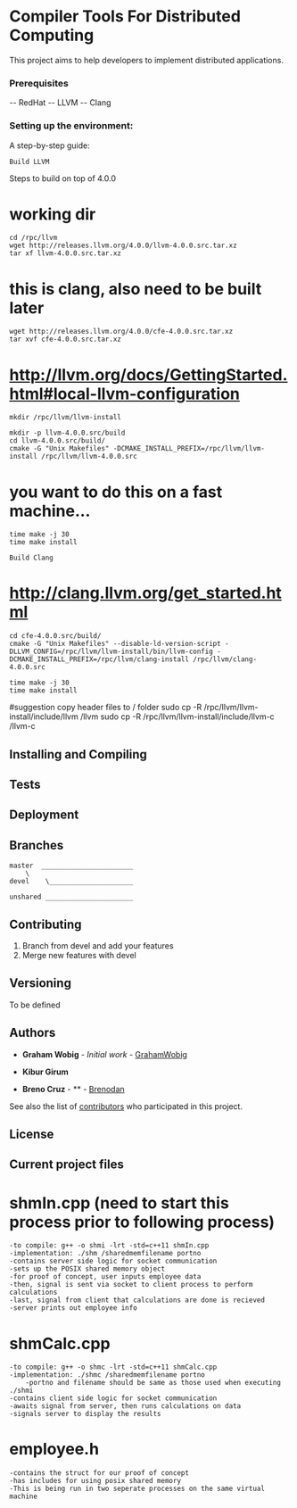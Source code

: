 # Compiler Tools For Distributed Computing

This project aims to help developers to implement distributed applications.

### Prerequisites

 -- RedHat
 -- LLVM
 -- Clang

### Setting up the environment:

A step-by-step guide:

```
Build LLVM
```
Steps to build on top of 4.0.0
# working dir
	cd /rpc/llvm
	wget http://releases.llvm.org/4.0.0/llvm-4.0.0.src.tar.xz
	tar xf llvm-4.0.0.src.tar.xz

# this is clang, also need to be built later
	wget http://releases.llvm.org/4.0.0/cfe-4.0.0.src.tar.xz
	tar xvf cfe-4.0.0.src.tar.xz 

# http://llvm.org/docs/GettingStarted.html#local-llvm-configuration
	mkdir /rpc/llvm/llvm-install 
	
	mkdir -p llvm-4.0.0.src/build
	cd llvm-4.0.0.src/build/
	cmake -G "Unix Makefiles" -DCMAKE_INSTALL_PREFIX=/rpc/llvm/llvm-install /rpc/llvm/llvm-4.0.0.src


# you want to do this on a fast machine...
	time make -j 30
	time make install
	
```
Build Clang
```
# http://clang.llvm.org/get_started.html

	cd cfe-4.0.0.src/build/
	cmake -G "Unix Makefiles" --disable-ld-version-script -DLLVM_CONFIG=/rpc/llvm/llvm-install/bin/llvm-config -			DCMAKE_INSTALL_PREFIX=/rpc/llvm/clang-install /rpc/llvm/clang-4.0.0.src

	time make -j 30
	time make install

#suggestion copy header files to / folder
	sudo cp -R /rpc/llvm/llvm-install/include/llvm /llvm
	sudo cp -R /rpc/llvm/llvm-install/include/llvm-c /llvm-c


## Installing and Compiling


## Tests


## Deployment


## Branches
	
	master  _______________________
		\
	devel	 \_____________________
	
	unshared ______________________
	
## Contributing

1. Branch from devel and add your features
2. Merge new features with devel

## Versioning

To be defined

## Authors

* **Graham Wobig** - *Initial work* - [GrahamWobig](https://github.com/grahamwobig)

* **Kibur Girum** 

* **Breno Cruz** - ** - [Brenodan](https://github.com/brenodan)

See also the list of [contributors](https://github.com/your/project/contributors) who participated in this project.

## License


## Current project files

# shmIn.cpp (need to start this process prior to following process)
	-to compile: g++ -o shmi -lrt -std=c++11 shmIn.cpp
	-implementation: ./shm /sharedmemfilename portno
	-contains server side logic for socket communication
	-sets up the POSIX shared memory object
	-for proof of concept, user inputs employee data
	-then, signal is sent via socket to client process to perform calculations
	-last, signal from client that calculations are done is recieved 
	-server prints out employee info
# shmCalc.cpp
	-to compile: g++ -o shmc -lrt -std=c++11 shmCalc.cpp
	-implementation: ./shmc /sharedmemfilename portno  
		-portno and filename should be same as those used when executing ./shmi
	-contains client side logic for socket communication
	-awaits signal from server, then runs calculations on data 
	-signals server to display the results
# employee.h
	-contains the struct for our proof of concept
	-has includes for using posix shared memory
	-This is being run in two seperate processes on the same virtual machine
